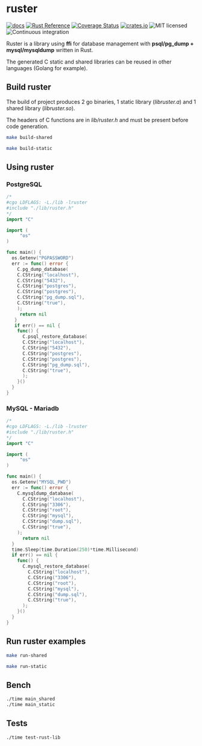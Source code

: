 # ruster

[![docs](https://img.shields.io/docsrs/libruster/1.2.9)](https://docs.rs/libruster/1.2.9/libruster/)
[![Rust Reference](https://img.shields.io/badge/docs.rs-rustdoc-green)](https://docs.rs/ruster/1.2.9/ruster/)
[![Coverage Status](https://codecov.io/github.com/e-monkeys-tech/ruster/branch/master/graph/badge.svg)]()
[![crates.io](https://img.shields.io/badge/crates.io-v1.2.9-orange)](https://crates.io/crates/libruster/)
![MIT licensed](https://img.shields.io/badge/license-MIT-blue.svg)
![Continuous integration](https://github.com/actions-rs/cargo/workflows/Continuous%20integration/badge.svg)

Ruster is a library using **ffi** for database management with **psql/pg_dump + mysql/mysqldump** written in Rust.

The generated C static and shared libraries can be reused in other languages (Golang for example).

## Build ruster

The build of project produces 2 go binaries, 1 static library (_libruster.a_) and 1 shared library (_libruster.so_).

The headers of C functions are in _lib/ruster.h_ and must be present before code generation.

```bash
make build-shared
```

```bash
make build-static
```

## Using ruster

### PostgreSQL

```go
/*
#cgo LDFLAGS: -L./lib -lruster
#include "./lib/ruster.h"
*/
import "C"

import (
     "os"
)

func main() {
  os.Getenv("PGPASSWORD")
  err := func() error {
    C.pg_dump_database(
    C.CString("localhost"),
    C.CString("5432"),
    C.CString("postgres"),
    C.CString("postgres"),
    C.CString("pg_dump.sql"),
    C.CString("true"),
    );
     return nil
   }
   if err() == nil {
    func() {
      C.psql_restore_database(
      C.CString("localhost"),
      C.CString("5432"),
      C.CString("postgres"),
      C.CString("postgres"),
      C.CString("pg_dump.sql"),
      C.CString("true"),
      );
    }()
  }
}
```

### MySQL - Mariadb

```go
/*
#cgo LDFLAGS: -L./lib -lruster
#include "./lib/ruster.h"
*/
import "C"

import (
     "os"
)

func main() {
  os.Getenv("MYSQL_PWD")
  err := func() error {
    C.mysqldump_database(
      C.CString("localhost"),
      C.CString("3306"),
      C.CString("root"),
      C.CString("mysql"),
      C.CString("dump.sql"),
      C.CString("true"),
    );
      return nil
  }
  time.Sleep(time.Duration(250)*time.Millisecond)
  if err() == nil {
    func() {
      C.mysql_restore_database(
        C.CString("localhost"),
        C.CString("3306"),
        C.CString("root"),
        C.CString("mysql"),
        C.CString("dump.sql"),
        C.CString("true"),
      );
    }()
  }
}
```

## Run ruster examples

```bash
make run-shared
```

```bash
make run-static
```

## Bench

```bash
./time main_shared
./time main_static
```

## Tests

```bash
./time test-rust-lib
```
